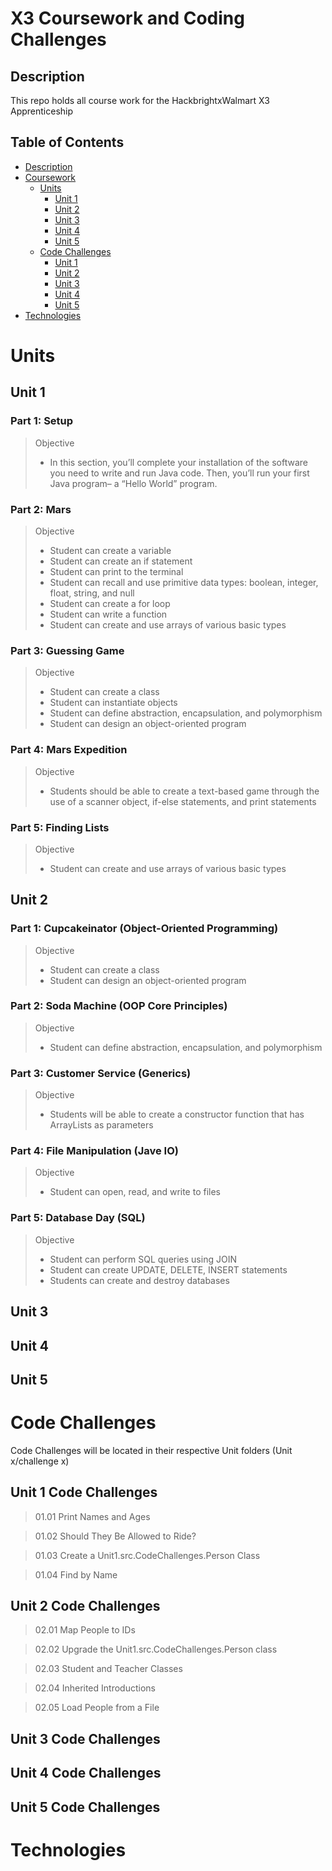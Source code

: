 # X3 Coursework and Coding Challenges 

## Description
This repo holds all course work for the HackbrightxWalmart X3 Apprenticeship

## Table of Contents
* [Description](#description)
* [Coursework](#x3-coursework-and-coding-challenges)
    * [Units](#units)
      * [Unit 1](#unit-1)
      * [Unit 2](#unit-2)
      * [Unit 3](#unit-3)
      * [Unit 4](#unit-4)
      * [Unit 5](#unit-5)
    * [Code Challenges](#code-challenges)
      * [Unit 1](#unit-1-code-challenges)
      * [Unit 2](#unit-2-code-challenges)
      * [Unit 3](#unit-3-code-challenges)
      * [Unit 4](#unit-4-code-challenges)
      * [Unit 5](#unit-5-code-challenges)
* [Technologies](#technologies)


# Units
## Unit 1
### Part 1: Setup

>Objective
>* In this section, you’ll complete your installation of the software you need 
to write and run Java code. Then, you’ll run your first Java program– a “Hello World” program.

### Part 2: Mars

>Objective
>* Student can create a variable
>* Student can create an if statement
>* Student can print to the terminal
>* Student can recall and use primitive data types: boolean, integer, float, string, and null
>* Student can create a for loop
>* Student can write a function
>* Student can create and use arrays of various basic types

### Part 3: Guessing Game

>Objective
>* Student can create a class
>* Student can instantiate objects
>* Student can define abstraction, encapsulation, and polymorphism
>* Student can design an object-oriented program

### Part 4: Mars Expedition

>Objective
>* Students should be able to create a text-based game through 
the use of a scanner object, if-else statements, and print statements

### Part 5: Finding Lists

>Objective
>* Student can create and use arrays of various basic types
## Unit 2
### Part 1: Cupcakeinator (Object-Oriented Programming)

>Objective
>* Student can create a class
>* Student can design an object-oriented program

### Part 2: Soda Machine (OOP Core Principles)

>Objective
>* Student can define abstraction, encapsulation, and polymorphism


### Part 3: Customer Service (Generics)

>Objective
>* Students will be able to create a constructor function that has ArrayLists as parameters

### Part 4: File Manipulation (Jave IO)

>Objective
>* Student can open, read, and write to files

### Part 5: Database Day (SQL)

>Objective
>* Student can perform SQL queries using JOIN
>* Student can create UPDATE, DELETE, INSERT statements
>* Students can create and destroy databases
## Unit 3
## Unit 4
## Unit 5

# Code Challenges
Code Challenges will be located in their respective Unit folders (Unit x/challenge x)
## Unit 1 Code Challenges
>01.01 Print Names and Ages

>01.02 Should They Be Allowed to Ride?
 
>01.03 Create a Unit1.src.CodeChallenges.Person Class

>01.04 Find by Name
## Unit 2 Code Challenges
>02.01 Map People to IDs

>02.02 Upgrade the Unit1.src.CodeChallenges.Person class

>02.03 Student and Teacher Classes

>02.04 Inherited Introductions

>02.05 Load People from a File
## Unit 3 Code Challenges
## Unit 4 Code Challenges
## Unit 5 Code Challenges

# Technologies


